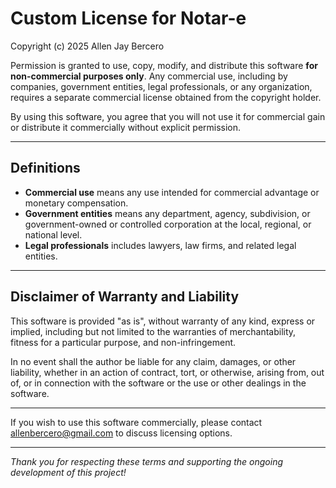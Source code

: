# Custom License for Notar-e

Copyright (c) 2025 Allen Jay Bercero

Permission is granted to use, copy, modify, and distribute this software **for non-commercial purposes only**. Any commercial use, including by companies, government entities, legal professionals, or any organization, requires a separate commercial license obtained from the copyright holder.

By using this software, you agree that you will not use it for commercial gain or distribute it commercially without explicit permission.

---

## Definitions

- **Commercial use** means any use intended for commercial advantage or monetary compensation.
- **Government entities** means any department, agency, subdivision, or government-owned or controlled corporation at the local, regional, or national level.
- **Legal professionals** includes lawyers, law firms, and related legal entities.

---

## Disclaimer of Warranty and Liability

This software is provided "as is", without warranty of any kind, express or implied, including but not limited to the warranties of merchantability, fitness for a particular purpose, and non-infringement.

In no event shall the author be liable for any claim, damages, or other liability, whether in an action of contract, tort, or otherwise, arising from, out of, or in connection with the software or the use or other dealings in the software.

---

If you wish to use this software commercially, please contact allenbercero@gmail.com to discuss licensing options.

---

*Thank you for respecting these terms and supporting the ongoing development of this project!*

